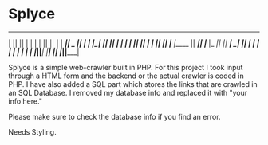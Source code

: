 # Splyce
 _______  _______  ___      __   __  _______  _______ 
|       ||       ||   |    |  | |  ||       ||       |
|  _____||    _  ||   |    |  |_|  ||       ||    ___|
| |_____ |   |_| ||   |    |       ||       ||   |___ 
|_____  ||    ___||   |___ |_     _||      _||    ___|
 _____| ||   |    |       |  |   |  |     |_ |   |___ 
|_______||___|    |_______|  |___|  |_______||_______|

Splyce is a simple web-crawler built in PHP. For this project I took input through a HTML form and the backend or the actual crawler is coded in PHP. I have also added a SQL part which stores the links that are crawled in an SQL Database. I removed my database info and replaced it with "your info here."

Please make sure to check the database info if you find an error. 

Needs Styling.
